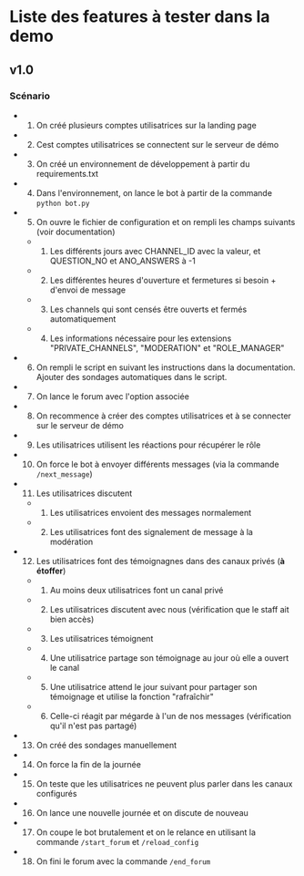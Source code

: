# Liste des features à tester dans la demo

## v1.0

### Scénario

- 1. On créé plusieurs comptes utilisatrices sur la landing page
- 2. Cest comptes utilisatrices se connectent sur le serveur de démo
- 3. On créé un environnement de développement à partir du requirements.txt
- 4. Dans l'environnement, on lance le bot à partir de la commande `python bot.py`
- 5. On ouvre le fichier de configuration et on rempli les champs suivants (voir documentation)
  - 1. Les différents jours avec CHANNEL_ID avec la valeur, et QUESTION_NO et ANO_ANSWERS à -1
  - 2. Les différentes heures d'ouverture et fermetures si besoin + d'envoi de message
  - 3. Les channels qui sont censés être ouverts et fermés automatiquement
  - 4. Les informations nécessaire pour les extensions "PRIVATE_CHANNELS", "MODERATION" et "ROLE_MANAGER"
- 6. On rempli le script en suivant les instructions dans la documentation. Ajouter des sondages automatiques dans le script.
- 7. On lance le forum avec l'option associée
- 8. On recommence à créer des comptes utilisatrices et à se connecter sur le serveur de démo
- 9. Les utilisatrices utilisent les réactions pour récupérer le rôle
- 10. On force le bot à envoyer différents messages (via la commande `/next_message`)
- 11. Les utilisatrices discutent
  - 1. Les utilisatrices envoient des messages normalement
  - 2. Les utilisatrices font des signalement de message à la modération  
- 12. Les utilisatrices font des témoignagnes dans des canaux privés (**à étoffer**)
  - 1. Au moins deux utilisatrices font un canal privé
  - 2. Les utilisatrices discutent avec nous (vérification que le staff ait bien accès)
  - 3. Les utilisatrices témoignent
  - 4. Une utilisatrice partage son témoignage au jour où elle a ouvert le canal
  - 5. Une utilisatrice attend le jour suivant pour partager son témoignage et utilise la fonction "rafraîchir"
  - 6. Celle-ci réagit par mégarde à l'un de nos messages (vérification qu'il n'est pas partagé)
- 13. On créé des sondages manuellement
- 14. On force la fin de la journée
- 15. On teste que les utilisatrices ne peuvent plus parler dans les canaux configurés
- 16. On lance une nouvelle journée et on discute de nouveau
- 17. On coupe le bot brutalement et on le relance en utilisant la commande `/start_forum` et `/reload_config`
- 18. On fini le forum avec la commande `/end_forum`